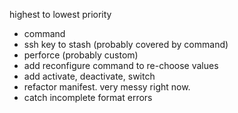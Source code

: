 highest to lowest priority
* command
* ssh key to stash (probably covered by command)
* perforce (probably custom)
* add reconfigure command to re-choose values
* add activate, deactivate, switch
* refactor manifest. very messy right now.
* catch incomplete format errors
